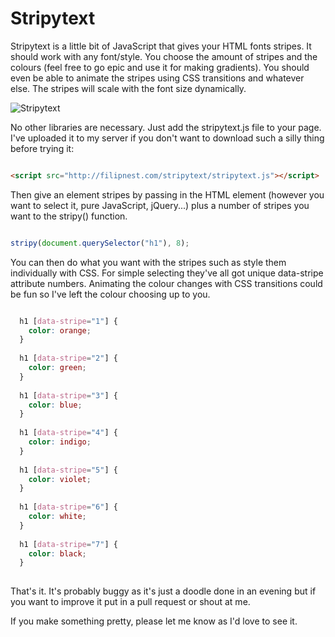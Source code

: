 # Stripytext

Stripytext is a little bit of JavaScript that gives your HTML fonts stripes. It should work with any font/style. You choose the amount of stripes and the colours (feel free to go epic and use it for making gradients). You should even be able to animate the stripes using CSS transitions and whatever else. The stripes will scale with the font size dynamically.

![Stripytext](http://filipnest.com/stripytext/demoimage.png)

No other libraries are necessary. Just add the stripytext.js file to your page. I've uploaded it to my server if you don't want to download such a silly thing before trying it:

```HTML

<script src="http://filipnest.com/stripytext/stripytext.js"></script>

```

Then give an element stripes by passing in the HTML element (however you want to select it, pure JavaScript, jQuery...) plus a number of stripes you want to the stripy() function.

```Javascript

stripy(document.querySelector("h1"), 8);

```

You can then do what you want with the stripes such as style them individually with CSS. For simple selecting they've all got unique data-stripe attribute numbers. Animating the colour changes with CSS transitions could be fun so I've left the colour choosing up to you.

```CSS

  h1 [data-stripe="1"] {
    color: orange;
  }
  
  h1 [data-stripe="2"] {
    color: green;
  }
  
  h1 [data-stripe="3"] {
    color: blue;
  }
  
  h1 [data-stripe="4"] {
    color: indigo;
  }
  
  h1 [data-stripe="5"] {
    color: violet;
  }
  
  h1 [data-stripe="6"] {
    color: white;
  }
  
  h1 [data-stripe="7"] {
    color: black;
  }
  
  ```
  
That's it. It's probably buggy as it's just a doodle done in an evening but if you want to improve it put in a pull request or shout at me.

If you make something pretty, please let me know as I'd love to see it.
